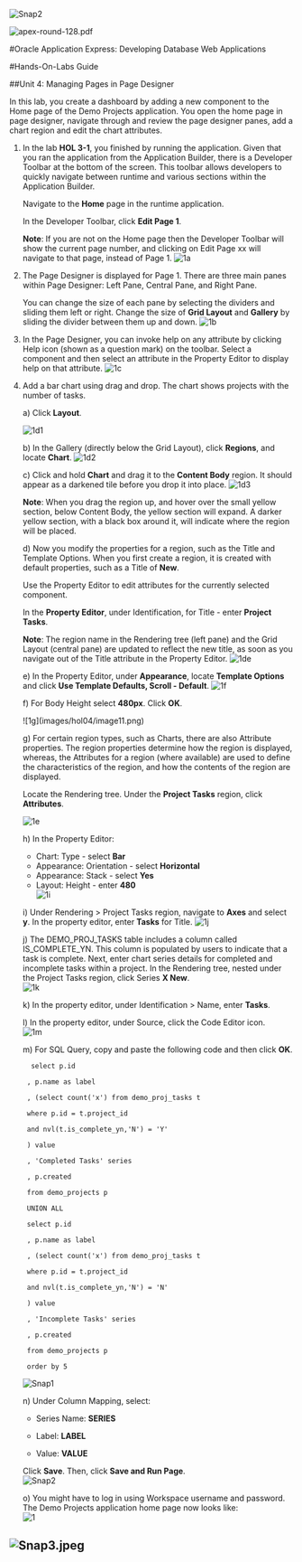 ![Snap2](images/hol04/image1.png)

![apex-round-128.pdf](images/hol04/image2.jpeg)

#Oracle Application Express: Developing Database Web Applications


#Hands-On-Labs Guide

##Unit 4: Managing Pages in Page Designer


In this lab, you create a dashboard by adding a new component to the Home page of the Demo Projects application. You open the home page in page designer, navigate through and review the page designer panes, add a chart region and edit the chart attributes.

1.  In the lab **HOL 3-1**, you finished by running the application. Given that you ran the application from the Application Builder, there is a Developer Toolbar at the bottom of the screen. This toolbar allows developers to quickly navigate between runtime and various sections within the Application Builder.

    Navigate to the **Home** page in the runtime application.

    In the Developer Toolbar, click **Edit Page 1**.

    **Note**: If you are not on the Home page then the Developer Toolbar will show the current page number, and clicking on Edit Page xx will navigate to that page, instead of Page 1.
    ![1a](images/hol04/image3.png)

2.  The Page Designer is displayed for Page 1. There are three main panes within Page Designer: Left Pane, Central Pane, and Right Pane.
    
    You can change the size of each pane by selecting the dividers and sliding them left or right. Change the size of **Grid Layout** and **Gallery** by sliding the divider between them up and down.
    ![1b](images/hol04/image4.png)

3.  In the Page Designer, you can invoke help on any attribute by clicking Help icon (shown as a question mark) on the toolbar. Select a component and then select an attribute in the Property Editor to display help on that attribute.
    ![1c](images/hol04/image5.png)

4.  Add a bar chart using drag and drop. The chart shows projects with the number of tasks.
    
     a) Click **Layout**. 
        </p>
        ![1d1](images/hol04/image6.png)

     b) In the Gallery (directly below the Grid Layout), click **Regions**, and locate **Chart**.
        ![1d2](images/hol04/image7.png)

     c) Click and hold **Chart** and drag it to the **Content Body** region. It should appear as a darkened tile before you drop it into place.
        ![1d3](images/hol04/image8.png)

 
       **Note**: When you drag the region up, and hover over the small yellow section, below Content Body, the yellow section will expand. A darker yellow section, with a black box around it, will indicate where the region will be placed.

     d) Now you modify the properties for a region, such as the Title and Template Options. When you first create a region, it is created with default properties, such as a Title of **New**.

       Use the Property Editor to edit attributes for the currently selected component.

       In the **Property Editor**, under Identification, for Title - enter **Project Tasks**.

       **Note**: The region name in the Rendering tree (left pane) and the Grid Layout (central pane) are updated to reflect the new title, as soon as you navigate out of the Title attribute in the Property Editor.
       ![1de](images/hol04/image9.png)

     e) In the Property Editor, under **Appearance**, locate **Template Options** and click **Use Template Defaults, Scroll - Default**.
        ![1f](images/hol04/image10.png)

     f) For Body Height select **480px**.
       Click **OK**.        
       </p>
        ![1g](images/hol04/image11.png)

     g) For certain region types, such as Charts, there are also Attribute properties. The region properties determine how the region is displayed, whereas, the Attributes for a region (where available) are used to define the characteristics of the region, and how the contents of the region are displayed.

       Locate the Rendering tree. Under the **Project Tasks** region, click **Attributes**.

       ![1e](images/hol04/image12.png)

     h) In the Property Editor:
       - Chart: Type - select **Bar**
       - Appearance: Orientation - select **Horizontal**
       - Appearance: Stack - select **Yes**
       - Layout: Height - enter **480**                    
        ![1i](images/hol04/image13.png)

     i) Under Rendering &gt; Project Tasks region, navigate to **Axes** and select **y**. 
        In the property editor, enter **Tasks** for Title.
        ![1j](images/hol04/image14.png)


     j) The DEMO\_PROJ\_TASKS table includes a column called IS\_COMPLETE\_YN. This column is populated by users to indicate that a task is complete. Next, enter chart series details for 
        completed and incomplete tasks within a project.
        In the Rendering tree, nested under the Project Tasks region, click Series **X New**. </br>
        ![1k](images/hol04/image15.png)

     k)  In the property editor, under Identification &gt; Name, enter **Tasks**.

     l)  In the property editor, under Source, click the Code Editor icon.</br>
         ![1m](images/hol04/image16.png)

     m)  For SQL Query, copy and paste the following code and then click **OK**.

  
          select p.id
      
         , p.name as label
      
         , (select count('x') from demo_proj_tasks t
      
         where p.id = t.project_id
      
         and nvl(t.is_complete_yn,'N') = 'Y'
      
         ) value
      
         , 'Completed Tasks' series
      
         , p.created
      
         from demo_projects p
      
         UNION ALL
      
         select p.id
      
         , p.name as label
      
         , (select count('x') from demo_proj_tasks t
      
         where p.id = t.project_id
      
         and nvl(t.is_complete_yn,'N') = 'N'
      
         ) value
      
         , 'Incomplete Tasks' series
      
         , p.created
      
         from demo_projects p
      
         order by 5
      

    ![Snap1](images/hol04/image17.png)

    n) Under Column Mapping, select:

      -   Series Name: **SERIES**

      -   Label: **LABEL**

      -   Value: **VALUE** </br>

     Click **Save**. Then, click **Save and Run Page**.</br>
    ![Snap2](images/hol04/image18.png)

    o)  You might have to log in using Workspace username and password. The Demo Projects application home page now looks like:</br>
        ![1](images/hol04/image19.png)

![Snap3.jpeg](images/hol04/image20.gif)
---------
